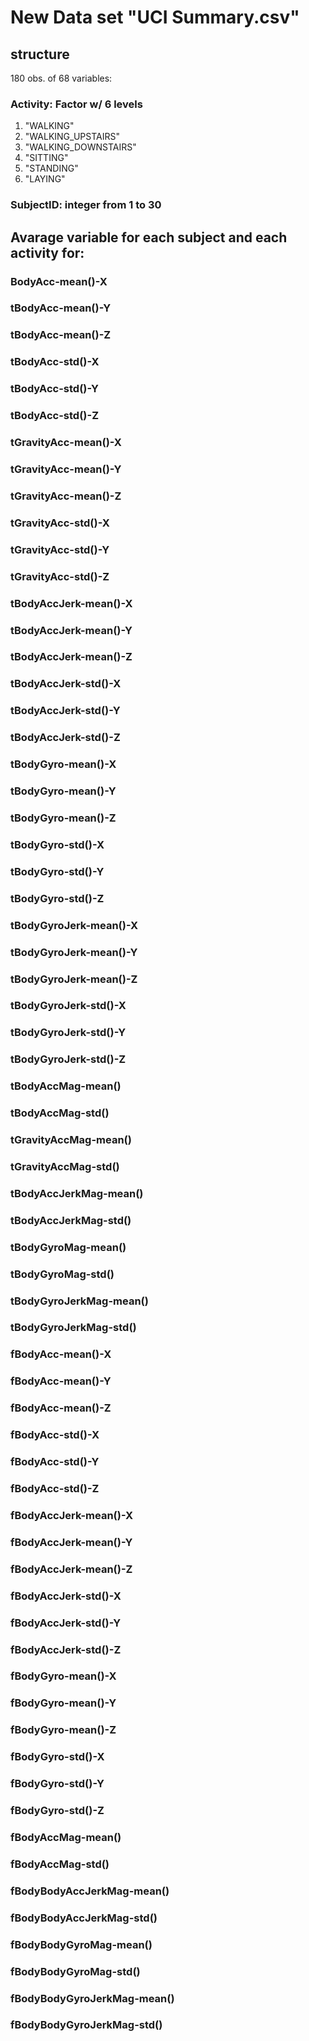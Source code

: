 # New Data set "UCI Summary.csv"
## structure
180 obs. of  68 variables:

### Activity: Factor w/ 6 levels 
1. "WALKING"
2. "WALKING_UPSTAIRS"
3. "WALKING_DOWNSTAIRS"
4. "SITTING"
5. "STANDING"
6. "LAYING"  

### SubjectID: integer from 1 to 30

## Avarage variable for each subject and each activity for:

### BodyAcc-mean()-X
### tBodyAcc-mean()-Y
### tBodyAcc-mean()-Z
### tBodyAcc-std()-X
### tBodyAcc-std()-Y
### tBodyAcc-std()-Z
### tGravityAcc-mean()-X
### tGravityAcc-mean()-Y
### tGravityAcc-mean()-Z
### tGravityAcc-std()-X
### tGravityAcc-std()-Y
### tGravityAcc-std()-Z
### tBodyAccJerk-mean()-X
### tBodyAccJerk-mean()-Y
### tBodyAccJerk-mean()-Z
### tBodyAccJerk-std()-X
### tBodyAccJerk-std()-Y
### tBodyAccJerk-std()-Z
### tBodyGyro-mean()-X
### tBodyGyro-mean()-Y
### tBodyGyro-mean()-Z
### tBodyGyro-std()-X
### tBodyGyro-std()-Y
### tBodyGyro-std()-Z
### tBodyGyroJerk-mean()-X
### tBodyGyroJerk-mean()-Y
### tBodyGyroJerk-mean()-Z
### tBodyGyroJerk-std()-X
### tBodyGyroJerk-std()-Y
### tBodyGyroJerk-std()-Z
### tBodyAccMag-mean()
### tBodyAccMag-std()
### tGravityAccMag-mean()
### tGravityAccMag-std()
### tBodyAccJerkMag-mean()
### tBodyAccJerkMag-std()
### tBodyGyroMag-mean()
### tBodyGyroMag-std()
### tBodyGyroJerkMag-mean()
### tBodyGyroJerkMag-std()
### fBodyAcc-mean()-X
### fBodyAcc-mean()-Y
### fBodyAcc-mean()-Z
### fBodyAcc-std()-X
### fBodyAcc-std()-Y
### fBodyAcc-std()-Z
### fBodyAccJerk-mean()-X
### fBodyAccJerk-mean()-Y
### fBodyAccJerk-mean()-Z
### fBodyAccJerk-std()-X
### fBodyAccJerk-std()-Y
### fBodyAccJerk-std()-Z
### fBodyGyro-mean()-X
### fBodyGyro-mean()-Y
### fBodyGyro-mean()-Z
### fBodyGyro-std()-X
### fBodyGyro-std()-Y
### fBodyGyro-std()-Z
### fBodyAccMag-mean()
### fBodyAccMag-std()
### fBodyBodyAccJerkMag-mean()
### fBodyBodyAccJerkMag-std()
### fBodyBodyGyroMag-mean()
### fBodyBodyGyroMag-std()
### fBodyBodyGyroJerkMag-mean()
### fBodyBodyGyroJerkMag-std()
